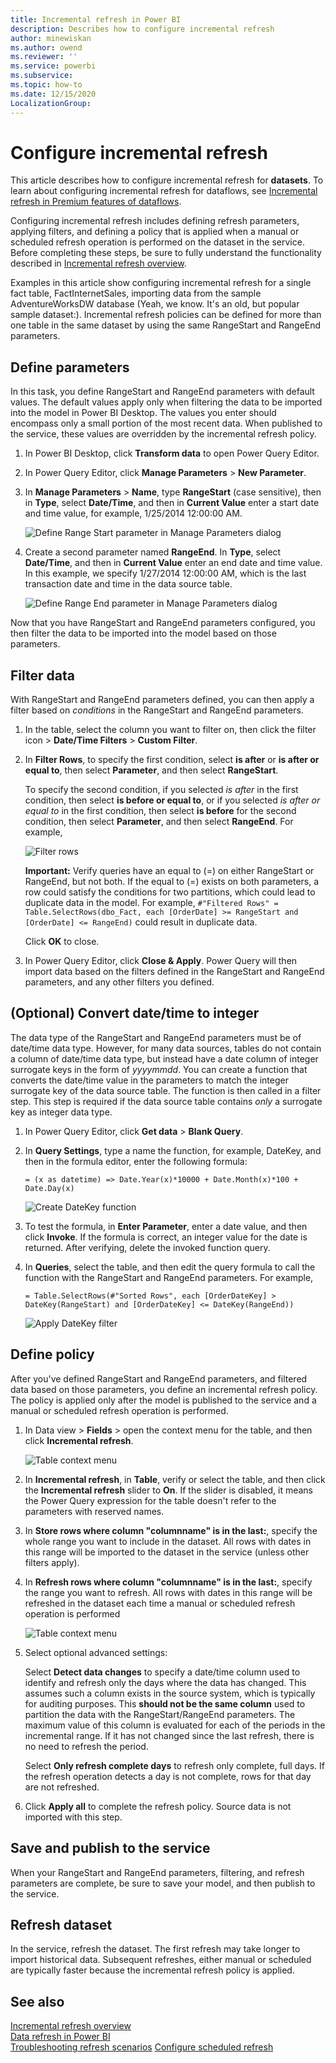 ```yaml
---
title: Incremental refresh in Power BI
description: Describes how to configure incremental refresh
author: minewiskan
ms.author: owend
ms.reviewer: ''
ms.service: powerbi
ms.subservice: 
ms.topic: how-to
ms.date: 12/15/2020
LocalizationGroup: 
---
```


# Configure incremental refresh

This article describes how to configure incremental refresh for **datasets**. To learn about configuring incremental refresh for dataflows, see [Incremental refresh in Premium features of dataflows](../transform-model/dataflows/dataflows-premium-features.md#incremental-refresh).

Configuring incremental refresh includes defining refresh parameters,  applying filters, and defining a policy that is applied when a manual or scheduled refresh operation is performed on the dataset in the service. Before completing these steps, be sure to fully understand the functionality described in [Incremental refresh overview](service-incremental-refresh-overview.md). 

Examples in this article show configuring incremental refresh for a single fact table, FactInternetSales, importing data from the sample AdventureWorksDW database (Yeah, we know. It's an old, but popular sample dataset:). Incremental refresh policies can be defined for more than one table in the same dataset by using the same RangeStart and RangeEnd parameters.

## Define parameters

In this task, you define RangeStart and RangeEnd parameters with default values. The default values apply only when filtering the data to be imported into the model in Power BI Desktop. The values you enter should encompass only a small portion of the most recent data. When published to the service, these values are overridden by the incremental refresh policy.

1. In Power BI Desktop, click **Transform data** to open Power Query Editor.

1. In Power Query Editor, click **Manage Parameters** > **New Parameter**.

1. In **Manage Parameters** > **Name**, type **RangeStart** (case sensitive), then in **Type**, select **Date/Time**, and then in **Current Value** enter a start date and time value, for example, 1/25/2014 12:00:00 AM.

    ![Define Range Start parameter in Manage Parameters dialog](media/incremental-refresh-configure/create-range-start.png)

1. Create a second parameter named **RangeEnd**. In **Type**, select **Date/Time**, and then in **Current Value** enter an end date and time value. In this example, we specify 1/27/2014 12:00:00 AM, which is the last transaction date and time in the data source  table.

    ![Define Range End parameter in Manage Parameters dialog](media/incremental-refresh-configure/create-range-end.png)

Now that you have RangeStart and RangeEnd parameters configured, you then filter the data to be imported into the model based on those parameters.

## Filter data

With RangeStart and RangeEnd parameters defined, you can then apply a filter based on *conditions* in the RangeStart and RangeEnd parameters.

1. In the table, select the column you want to filter on, then click the filter icon > **Date/Time Filters** > **Custom Filter**.

1. In **Filter Rows**, to specify the first condition, select **is after** or **is after or equal to**, then select **Parameter**, and then select **RangeStart**.

    To specify the second condition, if you selected *is after* in the first condition, then select **is before or equal to**, or if you selected *is after or equal to* in the first condition, then select **is before** for the second condition, then select **Parameter**, and then select **RangeEnd**. For example,

    ![Filter rows](media/incremental-refresh-configure/filter-rows.png)

   **Important:** Verify queries have an equal to (=) on either RangeStart or RangeEnd, but not both. If the equal to (=) exists on both parameters, a row could satisfy the conditions for two partitions, which could lead to duplicate data in the model. For example, `#"Filtered Rows" = Table.SelectRows(dbo_Fact, each [OrderDate] >= RangeStart and [OrderDate] <= RangeEnd)` could result in duplicate data.

    Click **OK** to close.

1. In Power Query Editor, click **Close & Apply**. Power Query will then import data based on the filters defined in the RangeStart and RangeEnd parameters, and any other filters you defined.

## (Optional) Convert date/time to integer

The data type of the RangeStart and RangeEnd parameters must be of date/time data type. However, for many data sources, tables do not contain a column of date/time data type, but instead have a date column of integer surrogate keys in the form of *yyyymmdd*. You can create a function that converts the date/time value in the parameters to match the integer surrogate key of the data source table. The function is then called in a filter step. This step is required if the data source table contains *only* a surrogate key as integer data type.

1. In Power Query Editor, click **Get data** > **Blank Query**.

1. In **Query Settings**, type a name the function, for example, DateKey, and then in the formula editor, enter the following formula:

    `= (x as datetime) => Date.Year(x)*10000 + Date.Month(x)*100 + Date.Day(x)`

    ![Create DateKey function](media/incremental-refresh-configure/datekey-function.png)

1. To test the formula, in **Enter Parameter**, enter a date value, and then click **Invoke**. If the formula is correct, an integer value for the date is returned. After verifying, delete the invoked function query.

1. In **Queries**, select the table, and then edit the query formula to call the function with the RangeStart and RangeEnd parameters. For example,

    `= Table.SelectRows(#"Sorted Rows", each [OrderDateKey] > DateKey(RangeStart) and [OrderDateKey] <= DateKey(RangeEnd))`

    ![Apply DateKey filter](media/incremental-refresh-configure/apply-datekey-filter.png)

## Define policy

After you've defined RangeStart and RangeEnd parameters, and filtered data based on those parameters, you define an incremental refresh policy. The policy is applied only after the model is published to the service and a manual or scheduled refresh operation is performed.

1. In Data view > **Fields** > open the context menu for the table, and then click **Incremental refresh**.

    ![Table context menu](media/incremental-refresh-configure/incremental-refresh-context-menu.png)

1. In **Incremental refresh**, in **Table**, verify or select the table, and then click the **Incremental refresh** slider to **On**. If the slider is disabled, it means the Power Query expression for the table doesn't refer to the parameters with reserved names.

1. In **Store rows where column "columnname" is in the last:**, specify the whole range you want to include in the dataset. All rows with dates in this range will be imported to the dataset in the service (unless other filters apply).

1. In **Refresh rows where column "columnname" is in the last:**, specify the range you want to refresh. All rows with dates in this range will be refreshed in the dataset each time a manual or scheduled refresh operation is performed

    ![Table context menu](media/incremental-refresh-configure/incremental-refresh-policy-dialog.png)

1. Select optional advanced settings:

    Select **Detect data changes** to specify a date/time column used to identify and refresh only the days where the data has changed. This assumes such a column exists in the source system, which is typically for auditing purposes. This **should not be the same column** used to partition the data with the RangeStart/RangeEnd parameters. The maximum value of this column is evaluated for each of the periods in the incremental range. If it has not changed since the last refresh, there is no need to refresh the period.

    Select **Only refresh complete days** to refresh only complete, full days. If the refresh operation detects a day is not complete, rows for that day are not refreshed.

1. Click **Apply all** to complete the refresh policy. Source data is not imported with this step.

## Save and publish to the service

When your RangeStart and RangeEnd parameters, filtering, and refresh parameters are complete, be sure to save your model, and then publish to the service.

## Refresh dataset

In the service, refresh the dataset. The first refresh may take longer to import historical data. Subsequent refreshes, either manual or scheduled are typically faster because the incremental refresh policy is applied.

## See also

[Incremental refresh overview](incremental-refresh-overview.md)  
[Data refresh in Power BI](../connect-data/refresh-data.md)  
[Troubleshooting refresh scenarios](../connect-data/refresh-troubleshooting-refresh-scenarios.md) 
[Configure scheduled refresh](../connect-data/refresh-scheduled-refresh.md)

